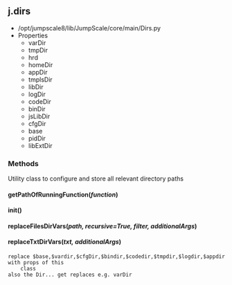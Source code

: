 <!-- toc -->
## j.dirs

- /opt/jumpscale8/lib/JumpScale/core/main/Dirs.py
- Properties
    - varDir
    - tmpDir
    - hrd
    - homeDir
    - appDir
    - tmplsDir
    - libDir
    - logDir
    - codeDir
    - binDir
    - jsLibDir
    - cfgDir
    - base
    - pidDir
    - libExtDir

### Methods

Utility class to configure and store all relevant directory paths

#### getPathOfRunningFunction(*function*) 

#### init() 

#### replaceFilesDirVars(*path, recursive=True, filter, additionalArgs*) 

#### replaceTxtDirVars(*txt, additionalArgs*) 

```
replace $base,$vardir,$cfgDir,$bindir,$codedir,$tmpdir,$logdir,$appdir with props of this
    class
also the Dir... get replaces e.g. varDir

```

